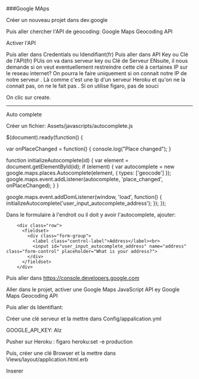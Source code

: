 ###Google MAps

Créer un nouveau projet dans dev.google

Puis aller chercher l'API de geocoding:
Google Maps Geocoding API

Activer l'API

Puis aller dans Credentials ou Idendifiant(fr)
Puis aller dans API Key ou Clé de l'API(fr)
PUis on va dans serveur key ou Clé de Serveur
ENsuite, il nous demande si on veut eventuellement restreindre cette clé à certaines IP sur le reseau internet?
On pourra le faire uniquement si on connait notre IP de notre serveur . Là comme c'est une Ip d'un serveur Heroku et qu'on ne la connait pas, on ne le fait pas .
Si on utilise figaro, pas de souci

On clic sur create.





------------------------------------------------------------------------
Auto complete

Créer un fichier: Assets/javascripts/autocomplete.js


$(document).ready(function() {

   var onPlaceChanged = function() {
    console.log("Place changed");
    }

  function initializeAutocomplete(id) {
    var element = document.getElementById(id);
    if (element) {
      var autocomplete = new google.maps.places.Autocomplete(element, { types: ['geocode'] });
      google.maps.event.addListener(autocomplete, 'place_changed', onPlaceChanged);
    }
  }



  google.maps.event.addDomListener(window, 'load', function() {
    initializeAutocomplete('user_input_autocomplete_address');
  });
});


Dans le formulaire à l'endroit ou il doit y avoir l'autocomplete, ajouter:


        <div class="row">
          <fieldset>
            <div class="form-group">
              <label class="control-label">Address</label><br>
              <input id="user_input_autocomplete_address" name="address" class="form-control" placeholder="What is your address?">
            </div>
          </fieldset>
        </div>

Puis aller dans https://console.developers.google.com

Aller dans le projet, activer une Google Maps JavaScript API ey Google Maps Geocoding API

Puis aller ds Identifiant:

Créer une clé serveur et la mettre dans Config/appalication.yml

GOOGLE_API_KEY: AIz

Pusher sur Heroku : figaro heroku:set -e production

Puis, créer une clé Browser et la mettre dans Views/layout/application.html.erb

Inserer <!-- Include Google Maps JS API -->
    <script type="text/javascript"
    src="https://maps.googleapis.com/maps/api/js?libraries=places&key=AIzaSyBwfMOrUhpkgF">

En remplacant apres &key par la nouvelle clé browser


Pour avoir un cercle sur la map:

<% content_for(:after_js) do %>
  <%= javascript_tag do %>
    $(document).on('ready', function() {
      circle = [{lng: <%= @user.longitude %>, lat: <%= @user.latitude %>, radius: 200}]
      circle_options = { strokeColor:"#FECC1F",strokeOpacity: 1, strokeWeight: 3, fillColor: 'transparent' }
      handler = Gmaps.build('Google');
      handler.buildMap({ internal: { id: 'map' } }, function(){
        markers = handler.addMarkers(<%= raw @markers.to_json %>);
        handler.addCircles(circle, circle_options);
        handler.addCircles(circle);
        handler.getMap().setOptions({ scrollwheel: false });
        handler.bounds.extendWith(markers);
        handler.fitMapToBounds();
        handler.getMap().setZoom(14);
      });
    })
  <% end %>
<% end %>


